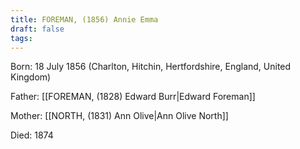 ```yaml
---
title: FOREMAN, (1856) Annie Emma
draft: false
tags:
---
```

Born: 18 July 1856 (Charlton, Hitchin, Hertfordshire, England, United Kingdom)

Father: [[FOREMAN, (1828) Edward Burr|Edward Foreman]]

Mother: [[NORTH, (1831) Ann Olive|Ann Olive North]]

Died: 1874